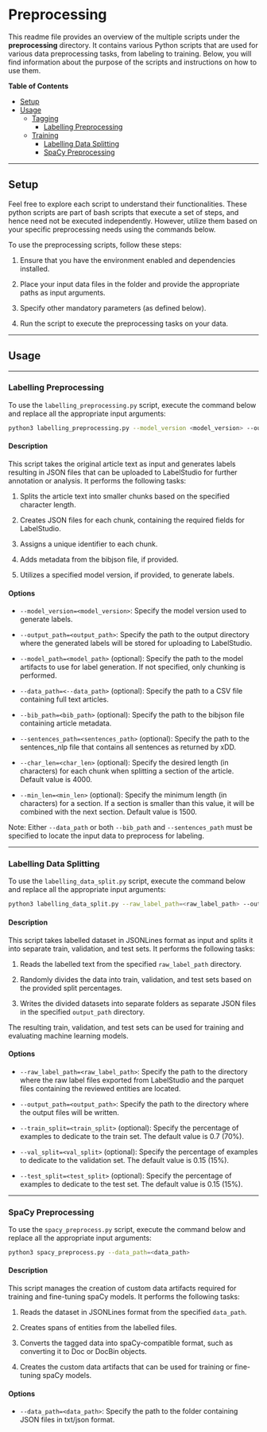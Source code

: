 # **Preprocessing**

This readme file provides an overview of the multiple scripts under the **preprocessing** directory. It contains various Python scripts that are used for various data preprocessing tasks, from labeling to training. Below, you will find information about the purpose of the scripts and instructions on how to use them.

**Table of Contents**
- [Setup](#setup)
- [Usage](#usage)
    - [Tagging](#labelling-preprocessing)
        - [Labelling Preprocessing](#labelling-preprocessing)
    - [Training](#)
        - [Labelling Data Splitting](#labelling-data-splitting)
        - [SpaCy Preprocessing](#spacy-preprocessing)

---

## **Setup**
Feel free to explore each script to understand their functionalities. These python scripts are part of bash scripts that execute a set of steps, and hence need not be executed independently. However, utilize them based on your specific preprocessing needs using the commands below. 

To use the preprocessing scripts, follow these steps:

1. Ensure that you have the environment enabled and dependencies installed.

2. Place your input data files in the folder and provide the appropriate paths as input arguments.

3. Specify other mandatory parameters (as defined below).

5. Run the script to execute the preprocessing tasks on your data.

---

## **Usage**
---

### **Labelling Preprocessing**
To use the `labelling_preprocessing.py` script, execute the command below and replace all the appropriate input arguments:

```bash
python3 labelling_preprocessing.py --model_version <model_version> --output_path <output_path> [--model_path <model_path>] [--data_path <--data_path>][--bib_path <bib_path>] [--sentences_path <sentences_path>] [--char_len <char_len>] [--min_len <min_len>]
```

#### **Description**

This script takes the original article text as input and generates labels resulting in JSON files that can be uploaded to LabelStudio for further annotation or analysis. It performs the following tasks:

1. Splits the article text into smaller chunks based on the specified character length.

2. Creates JSON files for each chunk, containing the required fields for LabelStudio.

3. Assigns a unique identifier to each chunk.

4. Adds metadata from the bibjson file, if provided.

5. Utilizes a specified model version, if provided, to generate labels.

#### **Options**

- `--model_version=<model_version>`: Specify the model version used to generate labels.

- `--output_path=<output_path>`: Specify the path to the output directory where the generated labels will be stored for uploading to LabelStudio.

- `--model_path=<model_path>` (optional): Specify the path to the model artifacts to use for label generation. If not specified, only chunking is performed.

- `--data_path=<--data_path>` (optional): Specify the path to a CSV file containing full text articles.

- `--bib_path=<bib_path>` (optional): Specify the path to the bibjson file containing article metadata.

- `--sentences_path=<sentences_path>` (optional): Specify the path to the sentences_nlp file that contains all sentences as returned by xDD.

- `--char_len=<char_len>` (optional): Specify the desired length (in characters) for each chunk when splitting a section of the article. Default value is 4000.

- `--min_len=<min_len>` (optional): Specify the minimum length (in characters) for a section. If a section is smaller than this value, it will be combined with the next section. Default value is 1500.

Note: Either `--data_path` or both `--bib_path` and `--sentences_path` must be specified to locate the input data to preprocess for labeling.

---

### **Labelling Data Splitting**

To use the `labelling_data_split.py` script, execute the command below and replace all the appropriate input arguments:

```bash
python3 labelling_data_split.py --raw_label_path=<raw_label_path> --output_path=<output_path> [--train_split=<train_split>] [--val_split=<val_split>] [--test_split=<test_split>]
```

#### **Description**
This script takes labelled dataset in JSONLines format as input and splits it into separate train, validation, and test sets. It performs the following tasks:

1. Reads the labelled text from the specified `raw_label_path` directory.

2. Randomly divides the data into train, validation, and test sets based on the provided split percentages.

3. Writes the divided datasets into separate folders as separate JSON files in the specified `output_path` directory.

The resulting train, validation, and test sets can be used for training and evaluating machine learning models.

#### **Options**
- `--raw_label_path=<raw_label_path>`: Specify the path to the directory where the raw label files exported from LabelStudio and the parquet files containing the reviewed entities are located.

- `--output_path=<output_path>`: Specify the path to the directory where the output files will be written.

- `--train_split=<train_split>` (optional): Specify the percentage of examples to dedicate to the train set. The default value is 0.7 (70%).

- `--val_split=<val_split>` (optional): Specify the percentage of examples to dedicate to the validation set. The default value is 0.15 (15%).

- `--test_split=<test_split>` (optional): Specify the percentage of examples to dedicate to the test set. The default value is 0.15 (15%).

---

### **SpaCy Preprocessing**

To use the `spacy_preprocess.py` script, execute the command below and replace all the appropriate input arguments:

```bash
python3 spacy_preprocess.py --data_path=<data_path>
```

#### **Description**
This script manages the creation of custom data artifacts required for training and fine-tuning spaCy models. It performs the following tasks:

1. Reads the dataset in JSONLines format from the specified `data_path`.

2. Creates spans of entities from the labelled files.

3. Converts the tagged data into spaCy-compatible format, such as converting it to Doc or DocBin objects.

4. Creates the custom data artifacts that can be used for training or fine-tuning spaCy models.

#### **Options**
- `--data_path=<data_path>`: Specify the path to the folder containing JSON files in txt/json format.